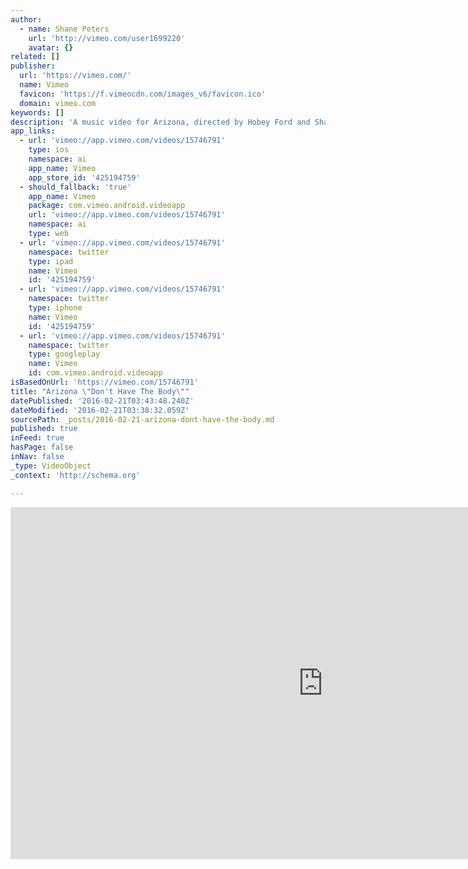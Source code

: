 ```yaml
---
author:
  - name: Shane Peters
    url: 'http://vimeo.com/user1699220'
    avatar: {}
related: []
publisher:
  url: 'https://vimeo.com/'
  name: Vimeo
  favicon: 'https://f.vimeocdn.com/images_v6/favicon.ico'
  domain: vimeo.com
keywords: []
description: 'A music video for Arizona, directed by Hobey Ford and Shane Peters'
app_links:
  - url: 'vimeo://app.vimeo.com/videos/15746791'
    type: ios
    namespace: ai
    app_name: Vimeo
    app_store_id: '425194759'
  - should_fallback: 'true'
    app_name: Vimeo
    package: com.vimeo.android.videoapp
    url: 'vimeo://app.vimeo.com/videos/15746791'
    namespace: ai
    type: web
  - url: 'vimeo://app.vimeo.com/videos/15746791'
    namespace: twitter
    type: ipad
    name: Vimeo
    id: '425194759'
  - url: 'vimeo://app.vimeo.com/videos/15746791'
    namespace: twitter
    type: iphone
    name: Vimeo
    id: '425194759'
  - url: 'vimeo://app.vimeo.com/videos/15746791'
    namespace: twitter
    type: googleplay
    name: Vimeo
    id: com.vimeo.android.videoapp
isBasedOnUrl: 'https://vimeo.com/15746791'
title: "Arizona \"Don't Have The Body\""
datePublished: '2016-02-21T03:43:48.240Z'
dateModified: '2016-02-21T03:38:32.059Z'
sourcePath: _posts/2016-02-21-arizona-dont-have-the-body.md
published: true
inFeed: true
hasPage: false
inNav: false
_type: VideoObject
_context: 'http://schema.org'

---
```

<iframe src="https://cdn.embedly.com/widgets/media.html?src=https%3A%2F%2Fplayer.vimeo.com%2Fvideo%2F15746791&amp;url=https%3A%2F%2Fvimeo.com%2F15746791&amp;image=http%3A%2F%2Fi.vimeocdn.com%2Fvideo%2F441314796_1280.jpg&amp;key=b7d04c9b404c499eba89ee7072e1c4f7&amp;type=text%2Fhtml&amp;schema=vimeo" width="1000" height="563" scrolling="no" frameborder="0" allowfullscreen="allowfullscreen" style=""></iframe>